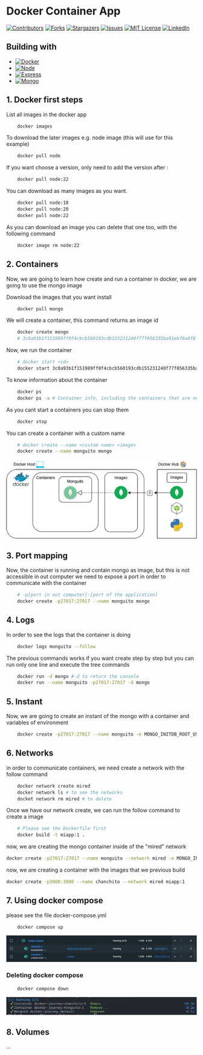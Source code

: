 # Docker Container App 

[![Contributors][contributors-shield]][contributors-url]
[![Forks][forks-shield]][forks-url]
[![Stargazers][stars-shield]][stars-url]
[![Issues][issues-shield]][issues-url]
[![MIT License][license-shield]][license-url]
[![LinkedIn][linkedin-shield]][linkedin-url]

## Building with

- [![Docker][Docker]][Docker-url]
- [![Node][Node]][Node-url]
- [![Express][Express]][Express-url]
- [![Mongo][Mongo]][Mongo-url]

## 1. Docker first steps

List all images in the docker app
```sh
    docker images
```

To download the later images e.g. node image (this will use for this example)
```sh
    docker pull node
```

If you want choose a version, only need to add the version after :
```sh
    docker pull node:22
```

You can download as many images as you want.
```sh
    docker pull node:18
    docker pull node:20
    docker pull node:22
```

As you can download an image you can delete that one too, with the following command
```sh
    docker image rm node:22
```

## 2. Containers

Now, we are going to learn how create and run a container in docker, we are going to use the mongo image

Download the images that you want install
```sh
    docker pull mongo
```

We will create a container, this command returns an image id
```sh
    docker create mongo 
    # 3c0a93b1f151989ff0f4cbcb560193cdb155231240f77f056335ba91ebf0a6f0
```

Now, we run the container
```sh
    # docker start <id>
    docker start 3c0a93b1f151989ff0f4cbcb560193cdb155231240f77f056335ba91ebf0a6f0
```

To know information about the container
```sh
    docker ps
    docker ps -a # Container info, including the containers that are not running
```

As you cant start a containers you can stop them
```sh
    docker stop
``` 
 
You can create a container with a custom name
```sh
    # docker create --name <custom name> <image>
    docker create --name monguito mongo
```

![Diagram1](./img/diagram-mongo-container.png)

## 3. Port mapping
Now, the container is running and contain mongo as image, but this is not accessible in out computer
we need to expose a port in order to communicate with the container
```sh
    # -p[port in out computer]:[port of the application]
    docker create -p27017:27017 --name monguito mongo
```

## 4. Logs
In order to see the logs that the container is doing
```sh
    docker logs monguito --follow
```

The previous commands works if you want create step by step but you can run only one line and execute the tree commands
```sh
    docker run -d mongo #-d to return the console
    docker run --name monguito -p27017:27017 -d mongo
```

## 5. Instant

Now, we are going to create an instant of the mongo with a container and variables of environment
```sh
    docker create -p27017:27017 --name monguito -e MONGO_INITDB_ROOT_USERNAME=cavidev -e MONGO_INITDB_ROOT_PASSWORD=admin mongo
```

## 6. Networks 

in order to communicate containers, we need create a network with the follow command

```sh
    docker network create mired
    docker network ls # to see the networks
    docket network rm mired # to delete
```

Once we have our network create, we can run the follow command to create a image
```sh
    # Please see the Dockerfile first
    docker build -t miapp:1 .
```

now, we are creating the mongo container inside of the "mired" network

```sh
docker create -p27017:27017 --name monguito --network mired -e MONGO_INITDB_ROOT_USERNAME=cavidev -e MONGO_INITDB_ROOT_PASSWORD=admin mongo
```

now, we are creating a container with the images that we previous build 

```sh
docker create -p3000:3000 --name chanchito --network mired miapp:1
```

## 7. Using docker compose
please see the file docker-compose.yml
```sh
    docker compose up
```
![create compose](./img/docker-compose-result.PNG)

### Deleting docker compose
```sh
    docker compose down
```
![Deleting compose](./img/deleting-docker-compose.PNG)

## 8. Volumes

...

[contributors-shield]: https://img.shields.io/github/contributors/cavidev/docker-journey.svg?style=for-the-badge
[contributors-url]: https://github.com/cavidev/docker-journey/graphs/contributors
[forks-shield]: https://img.shields.io/github/forks/cavidev/docker-journey.svg?style=for-the-badge
[forks-url]: https://github.com/cavidev/docker-journey/network/members
[stars-shield]: https://img.shields.io/github/stars/cavidev/docker-journey.svg?style=for-the-badge
[stars-url]: https://github.com/cavidev/docker-journey/stargazers
[issues-shield]: https://img.shields.io/github/issues/cavidev/docker-journey.svg?style=for-the-badge
[issues-url]: https://github.com/cavidev/docker-journey/issues
[license-shield]: https://img.shields.io/github/license/cavidev/docker-journey.svg?style=for-the-badge
[license-url]: https://github.com/cavidev/docker-journey/blob/master/LICENSE.txt
[linkedin-shield]: https://img.shields.io/badge/-LinkedIn-black.svg?style=for-the-badge&logo=linkedin&colorB=555
[linkedin-url]: https://linkedin.com/in/carlosmariovillafuerte/

[Docker]: https://img.shields.io/badge/Docker-2496ED?style=plastic&logo=docker&logoColor=white
[Docker-url]: https://www.docker.com/
[Express]: https://img.shields.io/badge/Express.js-000000?style=plastic&logo=express&logoColor=white
[Express-url]: https://expressjs.com/
[Node]: https://img.shields.io/badge/Node.js-5FA04E?style=plastic&logo=nodedotjs&logoColor=white
[Node-url]: https://nodejs.com/
[Mongo]: https://img.shields.io/badge/Mongo.js-47A248?style=plastic&logo=mongodb&logoColor=white
[Mongo-url]: https://www.mongodb.com/